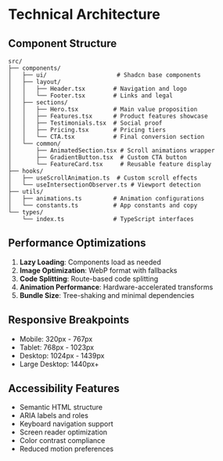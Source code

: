 
# Technical Architecture

## Component Structure
```
src/
├── components/
│   ├── ui/                    # Shadcn base components
│   ├── layout/
│   │   ├── Header.tsx        # Navigation and logo
│   │   └── Footer.tsx        # Links and legal
│   ├── sections/
│   │   ├── Hero.tsx          # Main value proposition
│   │   ├── Features.tsx      # Product features showcase
│   │   ├── Testimonials.tsx  # Social proof
│   │   ├── Pricing.tsx       # Pricing tiers
│   │   └── CTA.tsx           # Final conversion section
│   └── common/
│       ├── AnimatedSection.tsx # Scroll animations wrapper
│       ├── GradientButton.tsx  # Custom CTA button
│       └── FeatureCard.tsx     # Reusable feature display
├── hooks/
│   ├── useScrollAnimation.ts  # Custom scroll effects
│   └── useIntersectionObserver.ts # Viewport detection
├── utils/
│   ├── animations.ts         # Animation configurations
│   └── constants.ts          # App constants and copy
└── types/
    └── index.ts              # TypeScript interfaces
```

## Performance Optimizations
1. **Lazy Loading**: Components load as needed
2. **Image Optimization**: WebP format with fallbacks
3. **Code Splitting**: Route-based code splitting
4. **Animation Performance**: Hardware-accelerated transforms
5. **Bundle Size**: Tree-shaking and minimal dependencies

## Responsive Breakpoints
- Mobile: 320px - 767px
- Tablet: 768px - 1023px  
- Desktop: 1024px - 1439px
- Large Desktop: 1440px+

## Accessibility Features
- Semantic HTML structure
- ARIA labels and roles
- Keyboard navigation support
- Screen reader optimization
- Color contrast compliance
- Reduced motion preferences
